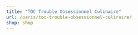 ```yaml
---
title: "TOC Trouble Obsessionnel Culinaire"
url: /paris/toc-trouble-obsessionnel-culinaire/
shop: shop
---
```

